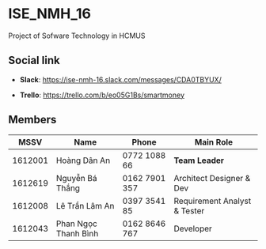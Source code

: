 # ISE_NMH_16
Project of Sofware Technology in HCMUS

## Social link

- **Slack**: https://ise-nmh-16.slack.com/messages/CDA0TBYUX/

- **Trello**: https://trello.com/b/eo05G1Bs/smartmoney

## Members

MSSV | Name | Phone | Main Role
--- | --- | --- | ---
1612001 | Hoàng Dân An | 0772 1088 66 | **Team Leader**
1612619 | Nguyễn Bá Thắng | 0162 7901 357 | Architect Designer & Dev
1612008 | Lê Trần Lâm An | 0397 3541 85 | Requirement Analyst & Tester
1612043 | Phan Ngọc Thanh Bình | 0162 8646 767 | Developer
